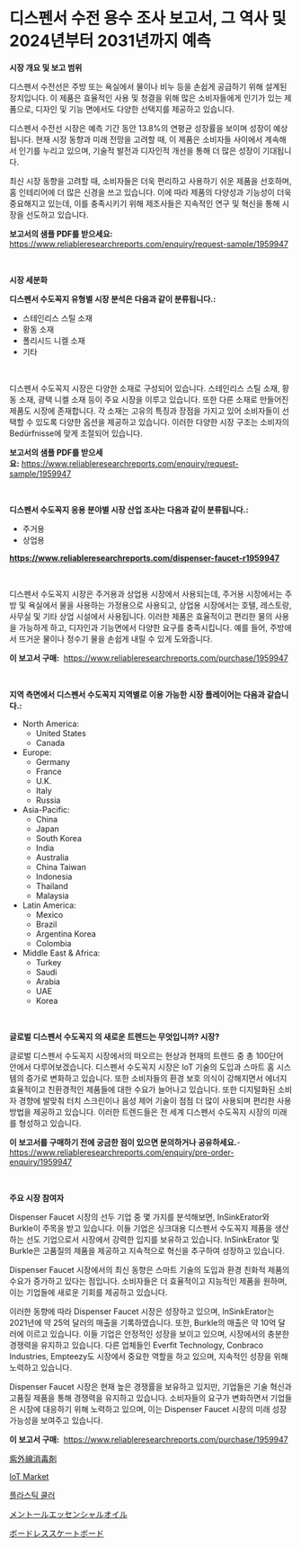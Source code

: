<p><h1>디스펜서 수전 용수 조사 보고서, 그 역사 및 2024년부터 2031년까지 예측</h1></p><p><strong>시장 개요 및 보고 범위</strong></p>
<p><p>디스펜서 수전선은 주방 또는 욕실에서 물이나 비누 등을 손쉽게 공급하기 위해 설계된 장치입니다. 이 제품은 효율적인 사용 및 청결을 위해 많은 소비자들에게 인기가 있는 제품으로, 디자인 및 기능 면에서도 다양한 선택지를 제공하고 있습니다.</p><p>디스펜서 수전선 시장은 예측 기간 동안 13.8%의 연평균 성장률을 보이며 성장이 예상됩니다. 현재 시장 동향과 미래 전망을 고려할 때, 이 제품은 소비자들 사이에서 계속해서 인기를 누리고 있으며, 기술적 발전과 디자인적 개선을 통해 더 많은 성장이 기대됩니다.</p><p>최신 시장 동향을 고려할 때, 소비자들은 더욱 편리하고 사용하기 쉬운 제품을 선호하며, 홈 인테리어에 더 많은 신경을 쓰고 있습니다. 이에 따라 제품의 다양성과 기능성이 더욱 중요해지고 있는데, 이를 충족시키기 위해 제조사들은 지속적인 연구 및 혁신을 통해 시장을 선도하고 있습니다.</p></p>
<p><strong>보고서의 샘플 PDF를 받으세요:</strong> <a href="https://www.reliableresearchreports.com/enquiry/request-sample/1959947">https://www.reliableresearchreports.com/enquiry/request-sample/1959947</a></p>
<p>&nbsp;</p>
<p><strong>시장 세분화</strong></p>
<p><strong>디스펜서 수도꼭지 유형별 시장 분석은 다음과 같이 분류됩니다.:</strong></p>
<p><ul><li>스테인리스 스틸 소재</li><li>황동 소재</li><li>폴리시드 니켈 소재</li><li>기타</li></ul></p>
<p>&nbsp;</p>
<p><p>디스펜서 수도꼭지 시장은 다양한 소재로 구성되어 있습니다. 스테인리스 스틸 소재, 황동 소재, 광택 니켈 소재 등이 주요 시장을 이루고 있습니다. 또한 다른 소재로 만들어진 제품도 시장에 존재합니다. 각 소재는 고유의 특징과 장점을 가지고 있어 소비자들이 선택할 수 있도록 다양한 옵션을 제공하고 있습니다. 이러한 다양한 시장 구조는 소비자의 Bedürfnisse에 맞게 조절되어 있습니다.</p></p>
<p><strong>보고서의 샘플 PDF를 받으세요:</strong>&nbsp;<a href="https://www.reliableresearchreports.com/enquiry/request-sample/1959947">https://www.reliableresearchreports.com/enquiry/request-sample/1959947</a></p>
<p>&nbsp;</p>
<p><strong> 디스펜서 수도꼭지 응용 분야별 시장 산업 조사는 다음과 같이 분류됩니다.:</strong></p>
<p><ul><li>주거용</li><li>상업용</li></ul></p>
<p><strong><a href="https://www.reliableresearchreports.com/dispenser-faucet-r1959947">https://www.reliableresearchreports.com/dispenser-faucet-r1959947</a></strong></p>
<p>&nbsp;</p>
<p><p>디스펜서 수도꼭지 시장은 주거용과 상업용 시장에서 사용되는데, 주거용 시장에서는 주방 및 욕실에서 물을 사용하는 가정용으로 사용되고, 상업용 시장에서는 호텔, 레스토랑, 사무실 및 기타 상업 시설에서 사용됩니다. 이러한 제품은 효율적이고 편리한 물의 사용을 가능하게 하고, 디자인과 기능면에서 다양한 요구를 충족시킵니다. 예를 들어, 주방에서 뜨거운 물이나 정수기 물을 손쉽게 내릴 수 있게 도와줍니다.</p></p>
<p><strong>이 보고서 구매:</strong>&nbsp; <a href="https://www.reliableresearchreports.com/purchase/1959947">https://www.reliableresearchreports.com/purchase/1959947</a></p>
<p>&nbsp;</p>
<p><strong>지역 측면에서 디스펜서 수도꼭지 지역별로 이용 가능한 시장 플레이어는 다음과 같습니다.:</strong></p>
<p><ul>
    <li>
        North America:
        <ul>
            <li>United States</li>
            <li>Canada</li>
        </ul>
    </li>
    <li>
        Europe:
        <ul>
            <li>Germany</li>
            <li>France</li>
            <li>U.K.</li>
            <li>Italy</li>
            <li>Russia</li>
        </ul>
    </li>
    <li>
        Asia-Pacific:
        <ul>
            <li>China</li>
            <li>Japan</li>
            <li>South Korea</li>
            <li>India</li>
            <li>Australia</li>
            <li>China Taiwan</li>
            <li>Indonesia</li>
            <li>Thailand</li>
            <li>Malaysia</li>
        </ul>
    </li>
    <li>
        Latin America:
        <ul>
            <li>Mexico</li>
            <li>Brazil</li>
            <li>Argentina Korea</li>
            <li>Colombia</li>
        </ul>
    </li>
    <li>
        Middle East & Africa:
        <ul>
            <li>Turkey</li>
            <li>Saudi</li>
            <li>Arabia</li>
            <li>UAE</li>
            <li>Korea</li>
        </ul>
    </li>
    </ul></p>
<p>&nbsp;</p>
<p><strong>글로벌 디스펜서 수도꼭지 의 새로운 트렌드는 무엇입니까? 시장?</strong></p>
<p><p>글로벌 디스펜서 수도꼭지 시장에서의 떠오르는 현상과 현재의 트렌드 중 총 100단어 안에서 다루어보겠습니다. 디스펜서 수도꼭지 시장은 IoT 기술의 도입과 스마트 홈 시스템의 증가로 변화하고 있습니다. 또한 소비자들의 환경 보호 의식이 강해지면서 에너지 효율적이고 친환경적인 제품들에 대한 수요가 늘어나고 있습니다. 또한 디지털화된 소비자 경향에 발맞춰 터치 스크린이나 음성 제어 기술이 점점 더 많이 사용되며 편리한 사용 방법을 제공하고 있습니다. 이러한 트렌드들은 전 세계 디스펜서 수도꼭지 시장의 미래를 형성하고 있습니다.</p></p>
<p><strong>이 보고서를 구매하기 전에 궁금한 점이 있으면 문의하거나 공유하세요.</strong>- <a href="https://www.reliableresearchreports.com/enquiry/pre-order-enquiry/1959947">https://www.reliableresearchreports.com/enquiry/pre-order-enquiry/1959947</a></p>
<p>&nbsp;</p>
<p><strong>주요 시장 참여자</strong></p>
<p><p>Dispenser Faucet 시장의 선두 기업 중 몇 가지를 분석해보면, InSinkErator와 Burkle이 주목을 받고 있습니다. 이들 기업은 싱크대용 디스펜서 수도꼭지 제품을 생산하는 선도 기업으로서 시장에서 강력한 입지를 보유하고 있습니다. InSinkErator 및 Burkle은 고품질의 제품을 제공하고 지속적으로 혁신을 추구하여 성장하고 있습니다.</p><p>Dispenser Faucet 시장에서의 최신 동향은 스마트 기술의 도입과 환경 친화적 제품의 수요가 증가하고 있다는 점입니다. 소비자들은 더 효율적이고 지능적인 제품을 원하며, 이는 기업들에 새로운 기회를 제공하고 있습니다.</p><p>이러한 동향에 따라 Dispenser Faucet 시장은 성장하고 있으며, InSinkErator는 2021년에 약 25억 달러의 매출을 기록하였습니다. 또한, Burkle의 매출은 약 10억 달러에 이르고 있습니다. 이들 기업은 안정적인 성장을 보이고 있으며, 시장에서의 충분한 경쟁력을 유지하고 있습니다. 다른 업체들인 Everfit Technology, Conbraco Industries, Empteezy도 시장에서 중요한 역할을 하고 있으며, 지속적인 성장을 위해 노력하고 있습니다. </p><p>Dispenser Faucet 시장은 현재 높은 경쟁률을 보유하고 있지만, 기업들은 기술 혁신과 고품질 제품을 통해 경쟁력을 유지하고 있습니다. 소비자들의 요구가 변화하면서 기업들은 시장에 대응하기 위해 노력하고 있으며, 이는 Dispenser Faucet 시장의 미래 성장 가능성을 보여주고 있습니다.</p></p>
<p><strong>이 보고서 구매:</strong>&nbsp;&nbsp;<a href="https://www.reliableresearchreports.com/purchase/1959947">https://www.reliableresearchreports.com/purchase/1959947</a></p>
<p><p><a href="https://github.com/joaejkdzgyljvo6/Market-Research-Report-List-1/blob/main/229672926270.md">紫外線消毒剤</a></p><p><a href="https://github.com/WillieWoodard/Market-Research-Report-List-4/blob/main/iot-market.md">IoT Market</a></p><p><a href="https://github.com/vseigx30c9a1j/Market-Research-Report-List-1/blob/main/259392624394.md">플라스틱 쿨러</a></p><p><a href="https://medium.com/@desekay3566/%E3%83%A1%E3%83%B3%E3%83%88%E3%83%BC%E3%83%AB%E3%82%A8%E3%83%83%E3%82%BB%E3%83%B3%E3%82%B7%E3%83%A3%E3%83%AB%E3%82%AA%E3%82%A4%E3%83%AB%E5%B8%82%E5%A0%B4%E3%81%AF-%E5%B8%82%E5%A0%B4%E3%82%B7%E3%82%A7%E3%82%A2-%E3%82%B5%E3%82%A4%E3%82%BA-%E3%81%8A%E3%82%88%E3%81%B32031%E5%B9%B4%E3%81%BE%E3%81%A7%E3%81%AE%E4%BA%88%E6%B8%AC%E3%82%92%E9%87%8D%E7%82%B9%E3%81%AB%E3%81%97%E3%81%A6%E3%81%84%E3%81%BE%E3%81%99-7b42b61d15c5">メントールエッセンシャルオイル</a></p><p><a href="https://github.com/ppmazlotr77499/Market-Research-Report-List-1/blob/main/112040226271.md">ボードレススケートボード</a></p></p>
